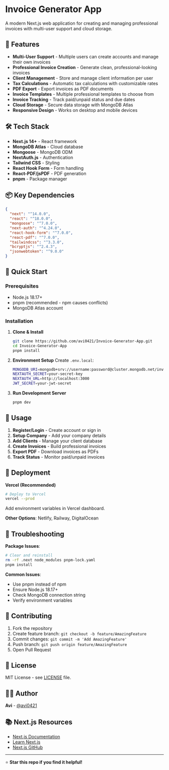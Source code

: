 # Invoice Generator App

A modern Next.js web application for creating and managing professional invoices with multi-user support and cloud storage.

## 🚀 Features

- **Multi-User Support** - Multiple users can create accounts and manage their own invoices
- **Professional Invoice Creation** - Generate clean, professional-looking invoices
- **Client Management** - Store and manage client information per user
- **Tax Calculations** - Automatic tax calculations with customizable rates
- **PDF Export** - Export invoices as PDF documents
- **Invoice Templates** - Multiple professional templates to choose from
- **Invoice Tracking** - Track paid/unpaid status and due dates
- **Cloud Storage** - Secure data storage with MongoDB Atlas
- **Responsive Design** - Works on desktop and mobile devices

## 🛠️ Tech Stack

- **Next.js 14+** - React framework
- **MongoDB Atlas** - Cloud database
- **Mongoose** - MongoDB ODM
- **NextAuth.js** - Authentication
- **Tailwind CSS** - Styling
- **React Hook Form** - Form handling
- **React-PDF/jsPDF** - PDF generation
- **pnpm** - Package manager

## 📦 Key Dependencies

```json
{
  "next": "^14.0.0",
  "react": "^18.0.0",
  "mongoose": "^7.0.0",
  "next-auth": "^4.24.0",
  "react-hook-form": "^7.0.0",
  "react-pdf": "^7.0.0",
  "tailwindcss": "^3.3.0",
  "bcryptjs": "^2.4.3",
  "jsonwebtoken": "^9.0.0"
}
```

## 🚀 Quick Start

### Prerequisites
- Node.js 18.17+
- pnpm (recommended - npm causes conflicts)
- MongoDB Atlas account

### Installation

1. **Clone & Install**
   ```bash
   git clone https://github.com/avi0421/Invoice-Generator-App.git
   cd Invoice-Generator-App
   pnpm install
   ```

2. **Environment Setup**
   Create `.env.local`:
   ```bash
   MONGODB_URI=mongodb+srv://username:password@cluster.mongodb.net/invoice-generator
   NEXTAUTH_SECRET=your-secret-key
   NEXTAUTH_URL=http://localhost:3000
   JWT_SECRET=your-jwt-secret
   ```

3. **Run Development Server**
   ```bash
   pnpm dev
   ```

## 🔧 Usage

1. **Register/Login** - Create account or sign in
2. **Setup Company** - Add your company details
3. **Add Clients** - Manage your client database
4. **Create Invoices** - Build professional invoices
5. **Export PDF** - Download invoices as PDFs
6. **Track Status** - Monitor paid/unpaid invoices

## 🚀 Deployment

**Vercel (Recommended)**
```bash
# Deploy to Vercel
vercel --prod
```

Add environment variables in Vercel dashboard.

**Other Options**: Netlify, Railway, DigitalOcean

## 🚨 Troubleshooting

**Package Issues**:
```bash
# Clear and reinstall
rm -rf .next node_modules pnpm-lock.yaml
pnpm install
```

**Common Issues**:
- Use pnpm instead of npm
- Ensure Node.js 18.17+
- Check MongoDB connection string
- Verify environment variables

## 🤝 Contributing

1. Fork the repository
2. Create feature branch: `git checkout -b feature/AmazingFeature`
3. Commit changes: `git commit -m 'Add AmazingFeature'`
4. Push branch: `git push origin feature/AmazingFeature`
5. Open Pull Request

## 📄 License

MIT License - see [LICENSE](LICENSE) file.

## 👨‍💻 Author

**Avi** - [@avi0421](https://github.com/avi0421)

## 📚 Next.js Resources

- [Next.js Documentation](https://nextjs.org/docs)
- [Learn Next.js](https://nextjs.org/learn)
- [Next.js GitHub](https://github.com/vercel/next.js)

---

⭐ **Star this repo if you find it helpful!**
